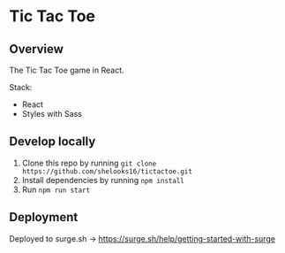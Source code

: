 # Tic Tac Toe

## Overview

The Tic Tac Toe game in React.

Stack:

- React
- Styles with Sass

## Develop locally

1. Clone this repo by running `git clone https://github.com/shelooks16/tictactoe.git`
2. Install dependencies by running `npm install`
3. Run `npm run start`

## Deployment

Deployed to surge.sh -> https://surge.sh/help/getting-started-with-surge
